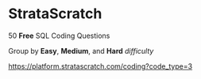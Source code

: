 # StrataScratch

50 **Free** SQL Coding Questions

Group by **Easy**, **Medium**, and **Hard** *difficulty*

https://platform.stratascratch.com/coding?code_type=3
